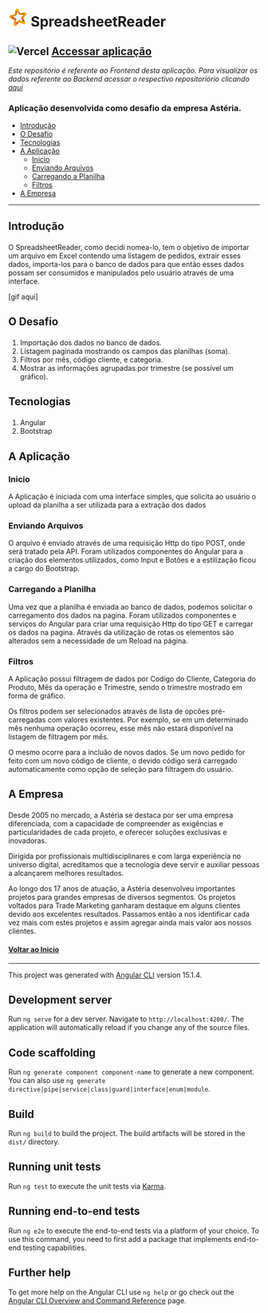 # <img id='start' width='38px' src='./src/assets/img/logoiconwbg.png'> SpreadsheetReader 

## ![Vercel](https://vercelbadge.vercel.app/api/holiv/SpreadsheetReader-Angular) [Accessar aplicação](https://spreadsheet-reader.vercel.app/)

<i>Este repositório é referente ao Frontend desta aplicação. Para visualizar os dados referente ao Backend acessar o respectivo repositoriório clicando [aqui](https://github.com/Holiv/SpreadsheetReader-ASP.NETCoreWebAPI)</i>
### Aplicação desenvolvida como desafio da empresa Astéria.

- <a href="#intro">Introdução</a>
- <a href="#desafio">O Desafio</a>
- <a href="#tech">Tecnologias</a>
- <a href="#apli">A Aplicação</a>
  - <a href="#inicio">Inicio</a>
  - <a href="#env">Enviando Arquivos</a>
  - <a href="#carr">Carregando a Planilha</a>
  - <a href='#filtro'>Filtros</a>
- <a href="#emp">A Empresa</a>

---
## <p id="#intro">Introdução</p>

O SpreadsheetReader, como decidi nomea-lo, tem o objetivo de importar um arquivo em Excel contendo uma listagem de pedidos, extrair esses dados, importa-los para o banco de dados para que então esses dados possam ser consumidos e manipulados pelo usuário através de uma interface.

[gif aqui]

## <p id="#desafio">O Desafio</p>

1. Importação dos dados no banco de dados.
2. Listagem paginada mostrando os campos das planilhas (soma).
3. Filtros por mês, código cliente, e categoria.
4. Mostrar as informações agrupadas por trimestre (se possível um gráfico).
## <p id="#tech">Tecnologias</p>
1. Angular
2. Bootstrap

## <p id="#apli">A Aplicação</p>
### <p id="#inicio">Inicio</p>
A Aplicação é iniciada com uma interface simples, que solicita ao usuário o upload da planilha a ser utilizada para a extração dos dados

### <p id="#env">Enviando Arquivos</p>
O arquivo é enviado através de uma requisição Http do tipo POST, onde será tratado pela API.
Foram utilizados componentes do Angular para a criação dos elementos utilizados, como Input e Botões e a estilização ficou a cargo do Bootstrap.

### <p id="#carr">Carregando a Planilha</p>
Uma vez que a planilha é enviada ao banco de dados, podemos solicitar o carregamento dos dados na pagina.
Foram utilizados componentes e serviços do Angular para criar uma requisição Http do tipo GET e carregar os dados na pagina. 
Através da utilização de rotas os elementos são alterados sem a necessidade de um Reload na página.

### <p id="#filtro">Filtros</p>
A Aplicação possui filtragem de dados por Codigo do Cliente, Categoria do Produto, Mês da operação e Trimestre, sendo o trimestre mostrado em forma de gráfico.

Os filtros podem ser selecionados através de lista de opcões pré-carregadas com valores existentes. Por exemplo, se em um determinado mês nenhuma operação ocorreu, esse mês não estará disponível na listagem de filtragem por mês.

O mesmo ocorre para a incluão de novos dados. Se um novo pedido for feito com um novo código de cliente, o devido código será carregado automaticamente como opção de seleção para filtragem do usuário.

## <p id="#carr">A Empresa</p>
Desde 2005 no mercado, a Astéria se destaca por ser uma empresa diferenciada, com a capacidade de compreender as exigências e particularidades de cada projeto, e oferecer soluções exclusivas e inovadoras.

Dirigida por profissionais multidisciplinares e com larga experiência no universo digital, acreditamos que a tecnologia deve servir e auxiliar pessoas a alcançarem melhores resultados.

Ao longo dos 17 anos de atuação, a Astéria desenvolveu importantes projetos para grandes empresas de diversos segmentos. Os projetos voltados para Trade Marketing ganharam destaque em alguns clientes devido aos excelentes resultados. Passamos então a nos identificar cada vez mais com estes projetos e assim agregar ainda mais valor aos nossos clientes.
#### <a href="#start">Voltar ao Inicio</a>
---

This project was generated with [Angular CLI](https://github.com/angular/angular-cli) version 15.1.4.

## Development server

Run `ng serve` for a dev server. Navigate to `http://localhost:4200/`. The application will automatically reload if you change any of the source files.

## Code scaffolding

Run `ng generate component component-name` to generate a new component. You can also use `ng generate directive|pipe|service|class|guard|interface|enum|module`.

## Build

Run `ng build` to build the project. The build artifacts will be stored in the `dist/` directory.

## Running unit tests

Run `ng test` to execute the unit tests via [Karma](https://karma-runner.github.io).

## Running end-to-end tests

Run `ng e2e` to execute the end-to-end tests via a platform of your choice. To use this command, you need to first add a package that implements end-to-end testing capabilities.

## Further help

To get more help on the Angular CLI use `ng help` or go check out the [Angular CLI Overview and Command Reference](https://angular.io/cli) page.
